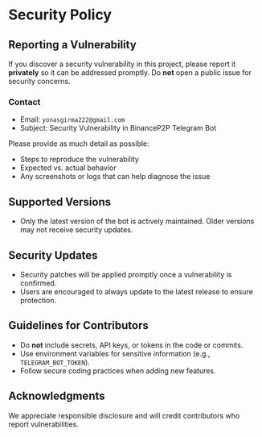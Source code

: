 # Security Policy

## Reporting a Vulnerability

If you discover a security vulnerability in this project, please report it **privately** so it can be addressed promptly. Do **not** open a public issue for security concerns.

### Contact
- Email: `yonasgirma222@gmail.com`
- Subject: Security Vulnerability in BinanceP2P Telegram Bot

Please provide as much detail as possible:
- Steps to reproduce the vulnerability
- Expected vs. actual behavior
- Any screenshots or logs that can help diagnose the issue

## Supported Versions

- Only the latest version of the bot is actively maintained. Older versions may not receive security updates.

## Security Updates

- Security patches will be applied promptly once a vulnerability is confirmed.
- Users are encouraged to always update to the latest release to ensure protection.

## Guidelines for Contributors

- Do **not** include secrets, API keys, or tokens in the code or commits.
- Use environment variables for sensitive information (e.g., `TELEGRAM_BOT_TOKEN`).
- Follow secure coding practices when adding new features.

## Acknowledgments

We appreciate responsible disclosure and will credit contributors who report vulnerabilities.

